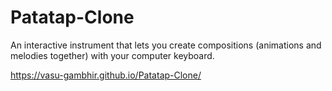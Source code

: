 # Patatap-Clone
An interactive instrument that lets you create compositions (animations and melodies together) with your computer keyboard.

https://vasu-gambhir.github.io/Patatap-Clone/
